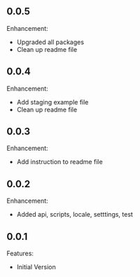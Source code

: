 ## 0.0.5

Enhancement:

* Upgraded all packages
* Clean up readme file

## 0.0.4

Enhancement:

* Add staging example file
* Clean up readme file

## 0.0.3

Enhancement:

* Add instruction to readme file

## 0.0.2

Enhancement:

* Added api, scripts, locale, setttings, test

## 0.0.1

Features:

* Initial Version